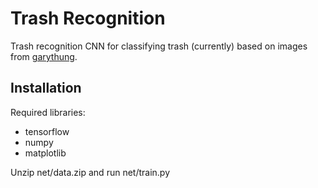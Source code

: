 # Trash Recognition
Trash recognition CNN for classifying trash (currently) based on images from [garythung](https://github.com/garythung/trashnet).

## Installation
Required libraries:
- tensorflow
- numpy
- matplotlib

Unzip net/data.zip and run net/train.py

